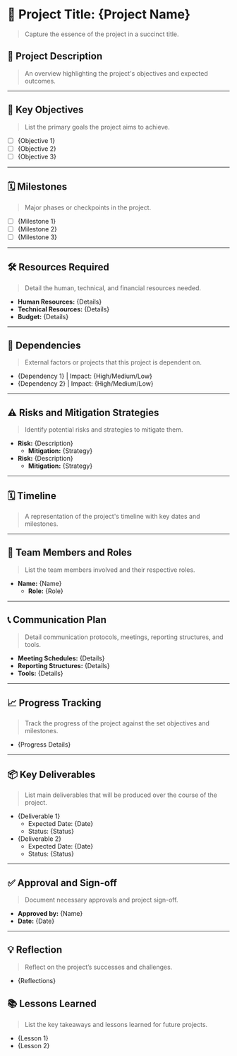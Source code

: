 # 🎯 Project Title: {Project Name}
> Capture the essence of the project in a succinct title.

## 📄 Project Description
> An overview highlighting the project's objectives and expected outcomes.

---

## 🎯 Key Objectives
> List the primary goals the project aims to achieve.
- [ ] {Objective 1}
- [ ] {Objective 2}
- [ ] {Objective 3}
  
---

## 🗓 Milestones
> Major phases or checkpoints in the project.
- [ ] {Milestone 1}
- [ ] {Milestone 2}
- [ ] {Milestone 3}

---

## 🛠 Resources Required
> Detail the human, technical, and financial resources needed.
- **Human Resources:** {Details}
- **Technical Resources:** {Details}
- **Budget:** {Details}

---

## 🔗 Dependencies
> External factors or projects that this project is dependent on.
- {Dependency 1} | Impact: {High/Medium/Low}
- {Dependency 2} | Impact: {High/Medium/Low}

---

## ⚠ Risks and Mitigation Strategies
> Identify potential risks and strategies to mitigate them.
- **Risk:** {Description}
	- **Mitigation:** {Strategy}
- **Risk:** {Description}
	- **Mitigation:** {Strategy}

---

## 🗓 Timeline
> A representation of the project's timeline with key dates and milestones.

---

## 👥 Team Members and Roles
> List the team members involved and their respective roles.
- **Name:** {Name}
	- **Role:** {Role}

---

## 📞 Communication Plan
> Detail communication protocols, meetings, reporting structures, and tools.
- **Meeting Schedules:** {Details}
- **Reporting Structures:** {Details}
- **Tools:** {Details}

---

## 📈 Progress Tracking
> Track the progress of the project against the set objectives and milestones.
- {Progress Details}

---

## 📦 Key Deliverables
> List main deliverables that will be produced over the course of the project.
- {Deliverable 1}
	- Expected Date: {Date}
	- Status: {Status}
- {Deliverable 2}
	- Expected Date: {Date}
	- Status: {Status}

---

## ✅ Approval and Sign-off
> Document necessary approvals and project sign-off.
- **Approved by:** {Name}
- **Date:** {Date}

---

## 💡 Reflection
> Reflect on the project’s successes and challenges.
- {Reflections}

## 📚 Lessons Learned
> List the key takeaways and lessons learned for future projects.
- {Lesson 1}
- {Lesson 2}
